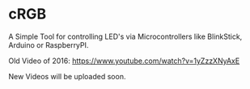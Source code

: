 # cRGB
A Simple Tool for controlling LED's via Microcontrollers like BlinkStick, Arduino or RaspberryPI.

Old Video of 2016: https://www.youtube.com/watch?v=1yZzzXNyAxE

New Videos will be uploaded soon.
